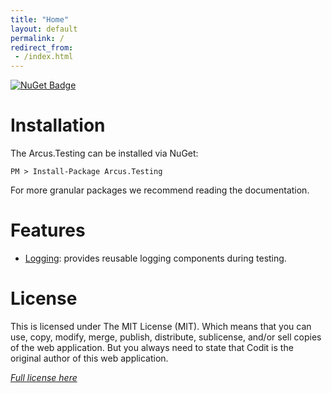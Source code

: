 ```yaml
---
title: "Home"
layout: default
permalink: /
redirect_from:
 - /index.html
---
```


[![NuGet Badge](https://buildstats.info/nuget/Arcus.{Component}?includePreReleases=true)](https://www.nuget.org/packages/Arcus.{Component}/)

# Installation

The Arcus.Testing can be installed via NuGet:

```shell
PM > Install-Package Arcus.Testing
```

For more granular packages we recommend reading the documentation.

# Features

* [Logging](/features/logging): provides reusable logging components during testing.

# License
This is licensed under The MIT License (MIT). Which means that you can use, copy, modify, merge, publish, distribute, sublicense, and/or sell copies of the web application. But you always need to state that Codit is the original author of this web application.

*[Full license here](https://github.com/arcus-azure/arcus.{Component}/blob/master/LICENSE)*
